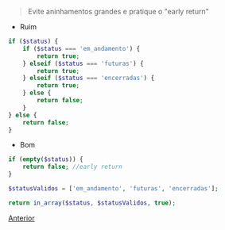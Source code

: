 > Evite aninhamentos grandes e pratique o "early return"

- Ruim

```php
if ($status) {
    if ($status === 'em_andamento') {
        return true;
    } elseif ($status === 'futuras') {
        return true;
    } elseif ($status === 'encerradas') {
        return true;
    } else {
        return false;
    }
} else {
    return false;
}
```

- Bom

```php
if (empty($status)) {
    return false; //early return    
}

$statusValidos = ['em_andamento', 'futuras', 'encerradas'];

return in_array($status, $statusValidos, true);
```

<p>
    <a href="exemplo5.md"> Anterior </a>
</p>
